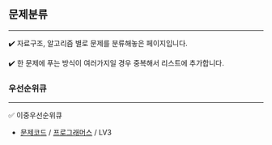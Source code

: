 ## 문제분류

---

 ✔️ 자료구조, 알고리즘 별로 문제를 분류해놓은 페이지입니다.

 ✔️ 한 문제에 푸는 방식이 여러가지일 경우 중복해서 리스트에 추가합니다.

### 우선순위큐

---

 ✅ 이중우선순위큐

- [문제코드](https://github.com/HyeonJuSon/BSJJ_Algorithm_Study/tree/main/210106_210112(1%EC%A3%BC%EC%B0%A8)/PRG_LV3_%EC%9D%B4%EC%A4%91%EC%9A%B0%EC%84%A0%EC%88%9C%EC%9C%84%ED%81%90) / [프로그래머스](https://programmers.co.kr/learn/courses/30/lessons/42628) / LV3
